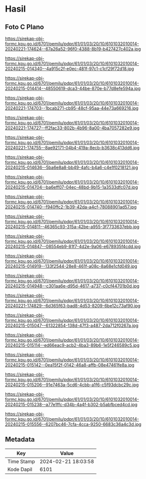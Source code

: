# Hasil

## Foto C Plano

https://sirekap-obj-formc.kpu.go.id/6701/pemilu/pdpr/61/01/03/20/10/6101032010014-20240221-174624--67a26a52-96f0-4388-8b19-b427427c402a.jpg

https://sirekap-obj-formc.kpu.go.id/6701/pemilu/pdpr/61/01/03/20/10/6101032010014-20240215-014340--4a915c2f-e0ec-481f-97c1-c1cf29f72d18.jpg

https://sirekap-obj-formc.kpu.go.id/6701/pemilu/pdpr/61/01/03/20/10/6101032010014-20240215-014414--48550619-dca3-44be-870e-b77d8efe594a.jpg

https://sirekap-obj-formc.kpu.go.id/6701/pemilu/pdpr/61/01/03/20/10/6101032010014-20240221-174703--1bcab271-cb95-48cf-95aa-44e73a669216.jpg

https://sirekap-obj-formc.kpu.go.id/6701/pemilu/pdpr/61/01/03/20/10/6101032010014-20240221-174727--ff2fac33-802b-4b96-8a00-4ba7057282e9.jpg

https://sirekap-obj-formc.kpu.go.id/6701/pemilu/pdpr/61/01/03/20/10/6101032010014-20240221-174755--8ae92171-04b4-419a-8ecb-b3638c413dd6.jpg

https://sirekap-obj-formc.kpu.go.id/6701/pemilu/pdpr/61/01/03/20/10/6101032010014-20240215-014636--5ba6e8a8-bb49-4afc-b4a6-c4e1f0218121.jpg

https://sirekap-obj-formc.kpu.go.id/6701/pemilu/pdpr/61/01/03/20/10/6101032010014-20240215-014704--ba6eff07-04ec-48bd-9b15-1a3533dfc07d.jpg

https://sirekap-obj-formc.kpu.go.id/6701/pemilu/pdpr/61/01/03/20/10/6101032010014-20240215-014740--f940ffc2-1b39-42da-a4cf-78088901ad57.jpg

https://sirekap-obj-formc.kpu.go.id/6701/pemilu/pdpr/61/01/03/20/10/6101032010014-20240215-014811--46365c93-315a-42be-a955-3f7733637ebb.jpg

https://sirekap-obj-formc.kpu.go.id/6701/pemilu/pdpr/61/01/03/20/10/6101032010014-20240215-014847--08554eb9-81f7-4d2e-9a06-e678935f4cdd.jpg

https://sirekap-obj-formc.kpu.go.id/6701/pemilu/pdpr/61/01/03/20/10/6101032010014-20240215-014919--133f2544-28e8-461f-a08c-8a68e1cfd049.jpg

https://sirekap-obj-formc.kpu.go.id/6701/pemilu/pdpr/61/01/03/20/10/6101032010014-20240215-014948--c301aa6e-d95d-4617-a737-c0cf44701b0d.jpg

https://sirekap-obj-formc.kpu.go.id/6701/pemilu/pdpr/61/01/03/20/10/6101032010014-20240221-174829--6d365f63-bad8-4d53-8209-6be12c73af90.jpg

https://sirekap-obj-formc.kpu.go.id/6701/pemilu/pdpr/61/01/03/20/10/6101032010014-20240215-015047--61322854-138d-47f3-a487-2da712f0267a.jpg

https://sirekap-obj-formc.kpu.go.id/6701/pemilu/pdpr/61/01/03/20/10/6101032010014-20240215-015114--ed66eac9-acb2-4ba3-89b6-1e5f246589c5.jpg

https://sirekap-obj-formc.kpu.go.id/6701/pemilu/pdpr/61/01/03/20/10/6101032010014-20240215-015142--0ea15f2f-0142-46a8-affb-08e47461fe8a.jpg

https://sirekap-obj-formc.kpu.go.id/6701/pemilu/pdpr/61/01/03/20/10/6101032010014-20240215-015206--91e7463a-5cd6-4cbb-a1f6-c5f93dcbc29c.jpg

https://sirekap-obj-formc.kpu.go.id/6701/pemilu/pdpr/61/01/03/20/10/6101032010014-20240215-015238--a77e1ffc-d34b-4a4f-b302-b5abfbced4cd.jpg

https://sirekap-obj-formc.kpu.go.id/6701/pemilu/pdpr/61/01/03/20/10/6101032010014-20240215-015556--6207bc46-7cfa-4cca-9250-6683c36a4c3d.jpg


## Metadata

| Key        | Value               |
| ---------- | ------------------- |
| Time Stamp | 2024-02-21 18:03:58 |
| Kode Dapil | 6101                |



